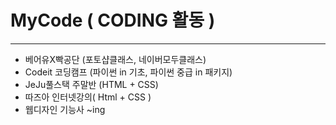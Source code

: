 # MyCode ( CODING 활동 )

***

  * 베어유X빡공단 (포토샵클래스, 네이버모두클래스)
  * Codeit 코딩캠프 (파이썬 in 기초, 파이썬 중급 in 패키지)
  * JeJu풀스택 주말반 (HTML + CSS)
  * 따즈아 인터넷강의( Html + CSS )
  * 웹디자인 기능사 ~ing

